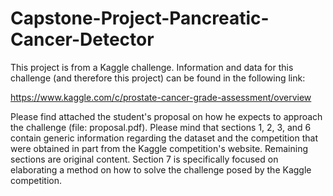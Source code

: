# Capstone-Project-Pancreatic-Cancer-Detector

This project is from a Kaggle challenge. Information and data for this challenge (and therefore this project) can be found in the following link:

https://www.kaggle.com/c/prostate-cancer-grade-assessment/overview

Please find attached the student's proposal on how he expects to approach the challenge (file: proposal.pdf). Please mind that sections 1, 2, 3, and 6 contain generic information regarding the dataset and the competition that were obtained in part from the Kaggle competition's website. Remaining sections are original content. Section 7 is specifically focused on elaborating a method on how to solve the challenge posed by the Kaggle competition.
